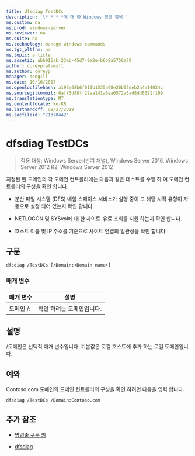```yaml
---
title: dfsdiag TestDCs
description: '\* * * *에 대 한 Windows 명령 항목 '
ms.custom: na
ms.prod: windows-server
ms.reviewer: na
ms.suite: na
ms.technology: manage-windows-commands
ms.tgt_pltfrm: na
ms.topic: article
ms.assetid: abb915ab-23eb-45d7-9a2e-b6b9a5756a70
author: coreyp-at-msft
ms.author: coreyp
manager: dongill
ms.date: 10/16/2017
ms.openlocfilehash: a193e68b6f015b1535a98e20b52deb2a4a14034c
ms.sourcegitcommit: 6aff3d88ff22ea141a6ea6572a5ad8dd6321f199
ms.translationtype: MT
ms.contentlocale: ko-KR
ms.lasthandoff: 09/27/2019
ms.locfileid: "71378442"
---
```

# <a name="dfsdiag-testdcs"></a>dfsdiag TestDCs

>적용 대상: Windows Server(반기 채널), Windows Server 2016, Windows Server 2012 R2, Windows Server 2012

지정된 된 도메인의 각 도메인 컨트롤러에는 다음과 같은 테스트를 수행 하 여 도메인 컨트롤러의 구성을 확인 합니다.  
  
-   분산 파일 시스템 \(DFS\) 네임 스페이스 서비스가 실행 중이 고 해당 시작 유형이 자동으로 설정 되어 있는지 확인 합니다.  
  
-   NETLOGON 및 SYSvol에 대 한 사이트\-유료 조회를 지원 하는지 확인 합니다.  
  
-   호스트 이름 및 IP 주소를 기준으로 사이트 연결의 일관성을 확인 합니다.  
  
  
  
## <a name="syntax"></a>구문  
  
```  
dfsdiag /TestDCs [/Domain:<Domain name>]  
```  
  
### <a name="parameters"></a>매개 변수  
  
|매개 변수|설명|  
|-------|--------|  
|도메인 \/:<Domain name>|확인 하려는 도메인입니다.|  
  
## <a name="remarks"></a>설명  
\/도메인은 선택적 매개 변수입니다. 기본값은 로컬 호스트에 추가 하는 로컬 도메인입니다.  
  
## <a name="BKMK_Examples"></a>예와  
Contoso.com 도메인의 도메인 컨트롤러의 구성을 확인 하려면 다음을 입력 합니다.  
  
```  
dfsdiag /TestDCs /Domain:Contoso.com  
```  
  
## <a name="additional-references"></a>추가 참조  
  
-   [명령줄 구문 키](command-line-syntax-key.md)  
  
-   [dfsdiag](dfsdiag.md)  
  

